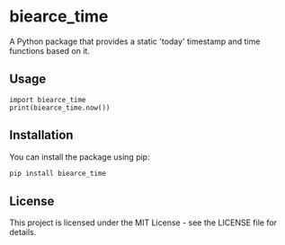 # biearce_time

A Python package that provides a static 'today' timestamp and time functions based on it.

## Usage

```
import biearce_time
print(biearce_time.now())
```

## Installation

You can install the package using pip:

```bash
pip install biearce_time
```

## License

This project is licensed under the MIT License - see the LICENSE file for details. 